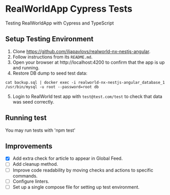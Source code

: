 # RealWorldApp Cypress Tests

Testing RealWorldApp with Cypress and TypeScript 

## Setup Testing Environment

1. Clone https://github.com/iljapavlovs/realworld-nx-nestjs-angular.
2. Follow instructions from its `README.md`.
3. Open your browser at http://localhost:4200 to confirm that the app is up and running. 
4. Restore DB dump to seed test data:
```shell
cat backup.sql | docker exec -i realworld-nx-nestjs-angular_database_1 /usr/bin/mysql -u root --password=root db
```
5. Login to RealWorld test app with `test@test.com/test` to check that data was seed correctly. 

## Running test

You may run tests with 'npm test'

## Improvements

-[x] Add extra check for article to appear in Global Feed.
-[ ] Add cleanup method.
-[ ] Improve code readability by moving checks and actions to specific commands.
-[ ] Configure linters.
-[ ] Set up a single compose file for setting up test environment.
